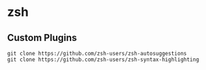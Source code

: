 # zsh
## Custom Plugins
```
git clone https://github.com/zsh-users/zsh-autosuggestions 
git clone https://github.com/zsh-users/zsh-syntax-highlighting
```
